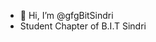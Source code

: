 - 👋 Hi, I’m @gfgBitSindri
- Student Chapter of B.I.T Sindri

<!---
gfgBitSindri/gfgBitSindri is a ✨ special ✨ repository because its `README.md` (this file) appears on your GitHub profile.
You can click the Preview link to take a look at your changes.
--->
